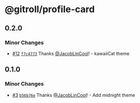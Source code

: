 # @gitroll/profile-card

## 0.2.0

### Minor Changes

- [#12](https://github.com/gitroll-dev/gitroll-profile-card/pull/12) [`f7c4773`](https://github.com/gitroll-dev/gitroll-profile-card/commit/f7c4773a2630762e8b366646014fbad83c3614df) Thanks [@JacobLinCool](https://github.com/JacobLinCool)! - kawaiiCat theme

## 0.1.0

### Minor Changes

- [#3](https://github.com/gitroll-dev/gitroll-profile-card/pull/3) [`b56b76e`](https://github.com/gitroll-dev/gitroll-profile-card/commit/b56b76eb6a7998a5f845723748be9a90a9852d08) Thanks [@JacobLinCool](https://github.com/JacobLinCool)! - Add midnight theme
